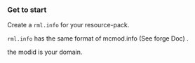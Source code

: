 ### Get to start

Create a `rml.info` for your resource-pack.

`rml.info` has the same format of mcmod.info (See forge Doc) .

the modid is your domain.